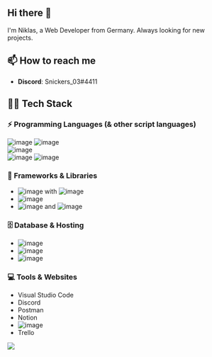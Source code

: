 ## Hi there 👋
I'm Niklas, a Web Developer from Germany.
Always looking for new projects.

## 📫 How to reach me
- **Discord**: Snickers_03#4411

## 👨‍💻 Tech Stack
### ⚡ Programming Languages (& other script languages)
 ![image](https://img.shields.io/badge/TypeScript-007ACC?style=for-the-badge&logo=typescript&logoColor=white) ![image](https://img.shields.io/badge/JavaScript-323330?style=for-the-badge&logo=javascript&logoColor=F7DF1E) <br />
 ![image](https://img.shields.io/badge/Python-FFD43B?style=for-the-badge&logo=python&logoColor=blue) <br />
 ![image](https://img.shields.io/badge/HTML5-E34F26?style=for-the-badge&logo=html5&logoColor=white) ![image](https://img.shields.io/badge/CSS3-1572B6?style=for-the-badge&logo=css3&logoColor=white)

### 🧰 Frameworks & Libraries
- ![image](https://img.shields.io/badge/React-20232A?style=for-the-badge&logo=react&logoColor=61DAFB) with ![image](https://img.shields.io/badge/next.js-000000?style=for-the-badge&logo=nextdotjs&logoColor=white) <br />
- ![image](https://img.shields.io/badge/Tailwind_CSS-38B2AC?style=for-the-badge&logo=tailwind-css&logoColor=white) <br />
- ![image](https://img.shields.io/badge/Node.js-339933?style=for-the-badge&logo=nodedotjs&logoColor=white) and ![image](https://img.shields.io/badge/Express.js-000000?style=for-the-badge&logo=express&logoColor=white)

### 🗄️ Database & Hosting
- ![image](https://img.shields.io/badge/firebase-ffca28?style=for-the-badge&logo=firebase&logoColor=black) <br />
- ![image](https://img.shields.io/badge/MongoDB-4EA94B?style=for-the-badge&logo=mongodb&logoColor=white) <br />
- ![image](https://img.shields.io/badge/Netlify-00C7B7?style=for-the-badge&logo=netlify&logoColor=white)

### 💻 Tools & Websites
- Visual Studio Code
- Discord
- Postman
- Notion
- ![image](https://img.shields.io/badge/Figma-F24E1E?style=for-the-badge&logo=figma&logoColor=white)
- Trello

![](https://komarev.com/ghpvc/?username=Snickers03)

<!--
**Snickers03/Snickers03** is a ✨ _special_ ✨ repository because its `README.md` (this file) appears on your GitHub profile.

Here are some ideas to get you started:

- 🔭 I’m currently working on ...
- 🌱 I’m currently learning ...
- 👯 I’m looking to collaborate on ...
- 🤔 I’m looking for help with ...
- 💬 Ask me about ...
- 📫 How to reach me: ...
- 😄 Pronouns: ...
- ⚡ Fun fact: ...
-->
